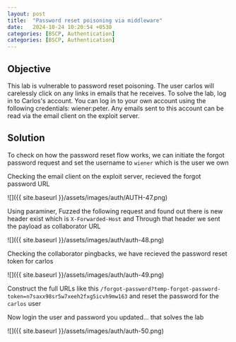 ```yaml
---
layout: post
title:  "Password reset poisoning via middleware"
date:   2024-10-24 10:20:54 +0530
categories: [BSCP, Authentication]
categories: [BSCP, Authentication]
---
```


## Objective 

This lab is vulnerable to password reset poisoning. The user carlos will carelessly click on any links in emails that he receives. To solve the lab, log in to Carlos's account. You can log in to your own account using the following credentials: wiener:peter. Any emails sent to this account can be read via the email client on the exploit server. 

## Solution 

To check on how the password reset flow works, we can initiate the forgot password request and set the username to `wiener` which is the user we own 

Checking the email client on the exploit server, recieved the forgot password URL 

![]({{ site.baseurl }}/assets/images/auth/AUTH-47.png)

Using paraminer, Fuzzed the following request and found out there is new header exist which is `X-Forwarded-Host` and Through that header we sent the payload as collaborator URL 

![]({{ site.baseurl }}/assets/images/auth/auth-48.png)

Checking the collaborator pingbacks, we have recieved the password reset token for carlos 

![]({{ site.baseurl }}/assets/images/auth/auth-49.png)

Construct the full URLs like this `/forgot-password?temp-forgot-password-token=n7saxx98sr5w7xeeh2fxg5icvh9mw163` and reset the password for the `carlos` user 

Now login the user and password you updated... that solves the lab 

![]({{ site.baseurl }}/assets/images/auth/auth-50.png)